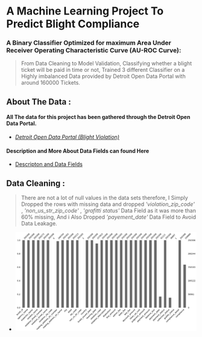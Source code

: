 # A Machine Learning Project To Predict Blight Compliance

### A Binary Classifier Optimized for maximum Area Under Receiver Operating Characteristic Curve (AU-ROC Curve):
>  From Data Cleaning to Model Validation, Classifying whether a blight ticket will be paid in time or not, Trained 3 different Classifier on a Highly imbalanced Data provided by Detroit Open Data Portal with around 160000 Tickets.
## About The Data :

#### All The data for this project has been gathered through the Detroit Open Data Portal.

- *[Detroit Open Data Portal (Blight Violation)](https://data.detroitmi.gov/datasets/blight-violations)*

#### Description and More About Data Fields can found Here
 - [Descripton and Data Fields](https://github.com/ITrustNumbers/A_Classification_Model_To_Predict_Blight_Compliance/tree/master/Orignal_DataSet)
 
## Data Cleaning :
> There are not a lot of null values in the data sets therefore, I Simply Dropped the rows with missing data and dropped *'violation_zip_code'* , *'non_us_str_zip_code'* , *'grafitti status'* Data Field as it was more than 60% missing, And i Also Dropped *'payement_date'* Data Field to Avoid Data Leakage.

- ![Missing Values Plot](https://github.com/ITrustNumbers/A_Classification_Model_To_Predict_Blight_Compliance/blob/master/Visualizations/Null_Values.png)

